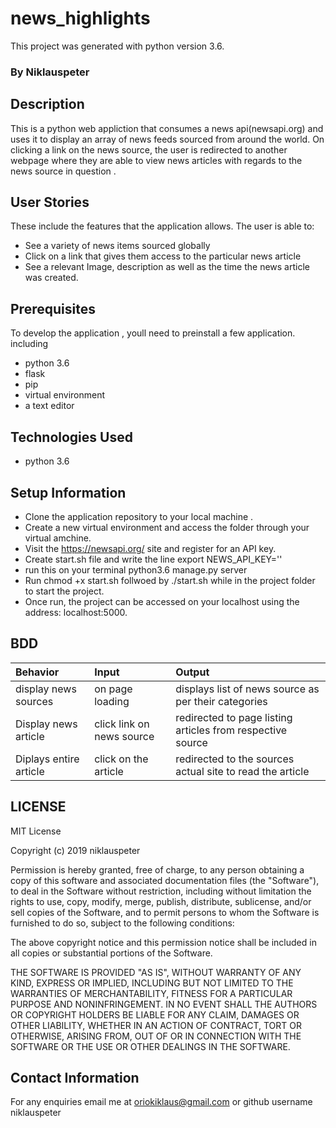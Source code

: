 # news_highlights

This project was generated with python version 3.6.

### By Niklauspeter

##  Description
This is a python web appliction that consumes a news api(newsapi.org) and uses it to display an array of news feeds sourced from around the world. On clicking a link on the news source, the user is redirected to another webpage where they are able to view news articles with regards to the news source in question .


## User Stories
These include the features that the application allows.
The user is able to:
* See a variety of news items sourced globally
* Click on a link that gives them access to the particular news article
* See a relevant Image, description as well as the time the news article was created.


## Prerequisites
To develop the application , youll need to preinstall a few application. including
* python 3.6
* flask
* pip
* virtual environment
* a text editor 

## Technologies Used
* python 3.6 

## Setup Information
* Clone the application repository to your local machine .
* Create a new virtual environment and access the folder through your virtual amchine.
* Visit the https://newsapi.org/ site and register for an API key.
* Create start.sh file and write the line 
 export NEWS_API_KEY='<Your-Api-Key>'
* run this on your terminal python3.6 manage.py server
* Run chmod +x start.sh follwoed by ./start.sh while in the project folder to start the project.
* Once run, the project can be accessed on your localhost using the address: localhost:5000.

## BDD
|Behavior |Input |Output |
|:------------| :---------|:--------|
|display news sources |on page loading |displays list of news source as per their categories|
|Display news article |click link on news source|redirected to page listing articles from respective source|
|Diplays entire article |click on the article |redirected to the sources actual site to read the article|


## LICENSE
MIT License

Copyright (c) 2019 niklauspeter

Permission is hereby granted, free of charge, to any person obtaining a copy
of this software and associated documentation files (the "Software"), to deal
in the Software without restriction, including without limitation the rights
to use, copy, modify, merge, publish, distribute, sublicense, and/or sell
copies of the Software, and to permit persons to whom the Software is
furnished to do so, subject to the following conditions:

The above copyright notice and this permission notice shall be included in all
copies or substantial portions of the Software.

THE SOFTWARE IS PROVIDED "AS IS", WITHOUT WARRANTY OF ANY KIND, EXPRESS OR
IMPLIED, INCLUDING BUT NOT LIMITED TO THE WARRANTIES OF MERCHANTABILITY,
FITNESS FOR A PARTICULAR PURPOSE AND NONINFRINGEMENT. IN NO EVENT SHALL THE
AUTHORS OR COPYRIGHT HOLDERS BE LIABLE FOR ANY CLAIM, DAMAGES OR OTHER
LIABILITY, WHETHER IN AN ACTION OF CONTRACT, TORT OR OTHERWISE, ARISING FROM,
OUT OF OR IN CONNECTION WITH THE SOFTWARE OR THE USE OR OTHER DEALINGS IN THE
SOFTWARE.

## Contact Information
For any enquiries email me at oriokiklaus@gmail.com or github username niklauspeter